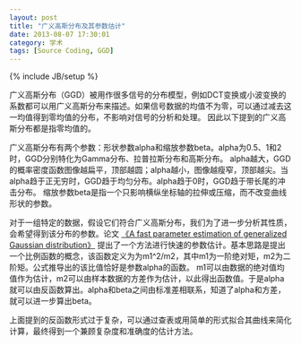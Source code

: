 ```yaml
---
layout: post
title: "广义高斯分布及其参数估计"
date: 2013-08-07 17:30:01
category: 学术
tags: [Source Coding, GGD]
---
```

{% include JB/setup %}

广义高斯分布（GGD）被用作很多信号的分布模型，例如DCT变换或小波变换的系数都可以用广义高斯分布来描述。如果信号数据的均值不为零，可以通过减去这一均值得到零均值的分布，不影响对信号的分析和处理。
因此以下提到的广义高斯分布都是指零均值的。

<!--more-->
广义高斯分布有两个参数：形状参数alpha和缩放参数beta。alpha为0.5、1和2时，GGD分别特化为Gamma分布、拉普拉斯分布和高斯分布。
alpha越大，GGD的概率密度函数图像越扁平，顶部越圆；alpha越小，图像越瘦窄，顶部越尖。当alpha趋于正无穷时，GGD趋于均匀分布。alpha趋于0时，GGD趋于带长尾的冲击分布。
缩放参数beta是指一个只影响横纵坐标轴的拉伸或压缩，而不改变曲线形状的参数。

对于一组特定的数据，假设它们符合广义高斯分布，我们为了进一步分析其性质，会希望得到该分布的参数。论文
[《A fast parameter estimation of generalized Gaussian distribution》](http://ieeexplore.ieee.org/xpls/abs_all.jsp?arnumber=4128961&tag=1)
提出了一个方法进行快速的参数估计。基本思路是提出一个比例函数的概念，该函数定义为为m1^2/m2，其中m1为一阶绝对矩，m2为二阶矩。公式推导出的该比值恰好是参数alpha的函数。
m1可以由数据的绝对值均值作为估计，m2可以由样本数据的方差作为估计，以此得出函数值。于是alpha就可以由反函数算出。alpha和beta之间由标准差相联系，知道了alpha和方差，就可以进一步算出beta。

上面提到的反函数形式过于复杂，可以通过查表或用简单的形式拟合其曲线来简化计算，最终得到一个兼顾复杂度和准确度的估计方法。
